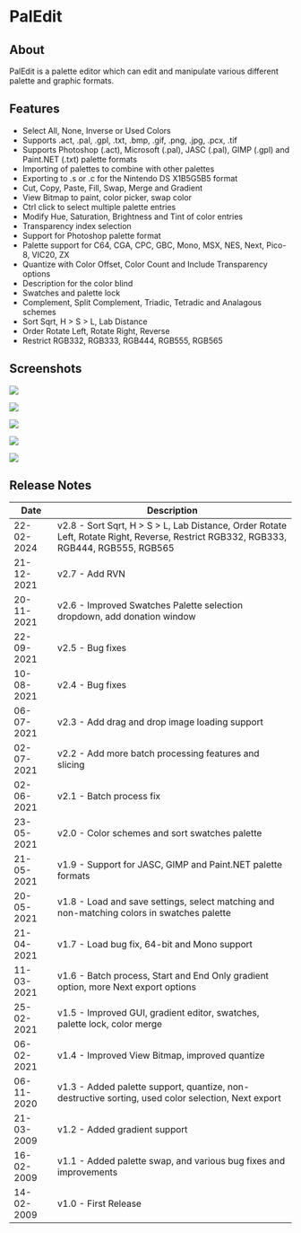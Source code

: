 # PalEdit

## About

PalEdit is a palette editor which can edit and manipulate various different palette and graphic formats.

## Features

- Select All, None, Inverse or Used Colors
- Supports .act, .pal, .gpl, .txt, .bmp, .gif, .png, .jpg, .pcx, .tif
- Supports Photoshop (.act), Microsoft (.pal), JASC (.pal), GIMP (.gpl) and Paint.NET (.txt) palette formats
- Importing of palettes to combine with other palettes
- Exporting to .s or .c for the Nintendo DS X1B5G5B5 format
- Cut, Copy, Paste, Fill, Swap, Merge and Gradient
- View Bitmap to paint, color picker, swap color
- Ctrl click to select multiple palette entries
- Modify Hue, Saturation, Brightness and Tint of color entries
- Transparency index selection
- Support for Photoshop palette format
- Palette support for C64, CGA, CPC, GBC, Mono, MSX, NES, Next, Pico-8, VIC20, ZX
- Quantize with Color Offset, Color Count and Include Transparency options
- Description for the color blind
- Swatches and palette lock
- Complement, Split Complement, Triadic, Tetradic and Analagous schemes
- Sort Sqrt, H > S > L, Lab Distance
- Order Rotate Left, Rotate Right, Reverse
- Restrict RGB332, RGB333, RGB444, RGB555, RGB565

## Screenshots

![](/images/PalEdit1.png)

![](/images/PalEdit2.png)

![](/images/PalEdit3.png)

![](/images/PalEdit4.png)

![](/images/PalEdit5.png)

## Release Notes

| Date | Description |
|---|---|
| 22-02-2024 | v2.8 - Sort Sqrt, H > S > L, Lab Distance, Order Rotate Left, Rotate Right, Reverse, Restrict RGB332, RGB333, RGB444, RGB555, RGB565 |
| 21-12-2021 | v2.7 - Add RVN |
| 20-11-2021 | v2.6 - Improved Swatches Palette selection dropdown, add donation window |
| 22-09-2021 | v2.5 - Bug fixes |
| 10-08-2021 | v2.4 - Bug fixes |
| 06-07-2021 | v2.3 - Add drag and drop image loading support |
| 02-07-2021 | v2.2 - Add more batch processing features and slicing |
| 02-06-2021 | v2.1 - Batch process fix |
| 23-05-2021 | v2.0 - Color schemes and sort swatches palette |
| 21-05-2021 | v1.9 - Support for JASC, GIMP and Paint.NET palette formats |
| 20-05-2021 | v1.8 - Load and save settings, select matching and non-matching colors in swatches palette |
| 21-04-2021 | v1.7 - Load bug fix, 64-bit and Mono support |
| 11-03-2021 | v1.6 - Batch process, Start and End Only gradient option, more Next export options |
| 25-02-2021 | v1.5 - Improved GUI, gradient editor, swatches, palette lock, color merge |
| 06-02-2021 | v1.4 - Improved View Bitmap, improved quantize |
| 06-11-2020 | v1.3 - Added palette support, quantize, non-destructive sorting, used color selection, Next export |
| 21-03-2009 | v1.2 - Added gradient support |
| 16-02-2009 | v1.1 - Added palette swap, and various bug fixes and improvements |
| 14-02-2009 | v1.0 - First Release |
